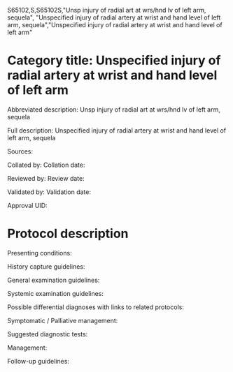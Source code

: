 S65102,S,S65102S,"Unsp injury of radial art at wrs/hnd lv of left arm, sequela", "Unspecified injury of radial artery at wrist and hand level of left arm, sequela","Unspecified injury of radial artery at wrist and hand level of left arm"
# Category title: Unspecified injury of radial artery at wrist and hand level of left arm

Abbreviated description: Unsp injury of radial art at wrs/hnd lv of left arm, sequela

Full description: Unspecified injury of radial artery at wrist and hand level of left arm, sequela

Sources:

Collated by:
Collation date:

Reviewed by:
Review date:

Validated by:
Validation date:

Approval UID:

# Protocol description

Presenting conditions:

History capture guidelines:

General examination guidelines:

Systemic examination guidelines:

Possible differential diagnoses with links to related protocols:

Symptomatic / Palliative management:

Suggested diagnostic tests:

Management:

Follow-up guidelines:

